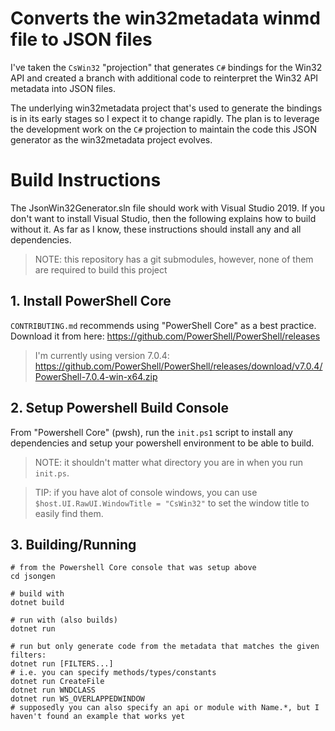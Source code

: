 # Converts the win32metadata winmd file to JSON files

I've taken the `CsWin32` "projection" that generates `C#` bindings for the Win32 API and created a branch with additional code to reinterpret the Win32 API metadata into JSON files.

The underlying win32metadata project that's used to generate the bindings is in its early stages so I expect it to change rapidly.  The plan is to leverage the development work on the `C#` projection to maintain the code this JSON generator as the win32metadata project evolves.

# Build Instructions

The JsonWin32Generator.sln file should work with Visual Studio 2019.  If you don't want to install Visual Studio, then the following explains how to build without it.  As far as I know, these instructions should install any and all dependencies.

> NOTE: this repository has a git submodules, however, none of them are required to build this project

## 1. Install PowerShell Core

`CONTRIBUTING.md` recommends using "PowerShell Core" as a best practice.  Download it from here: https://github.com/PowerShell/PowerShell/releases

> I'm currently using version 7.0.4: https://github.com/PowerShell/PowerShell/releases/download/v7.0.4/PowerShell-7.0.4-win-x64.zip

## 2. Setup Powershell Build Console

From "Powershell Core" (pwsh), run the `init.ps1` script to install any dependencies and setup your powershell environment to be able to build.

> NOTE: it shouldn't matter what directory you are in when you run `init.ps`.

> TIP: if you have alot of console windows, you can use `$host.UI.RawUI.WindowTitle = "CsWin32"` to set the window title to easily find them.

## 3. Building/Running

```
# from the Powershell Core console that was setup above
cd jsongen

# build with
dotnet build

# run with (also builds)
dotnet run

# run but only generate code from the metadata that matches the given filters:
dotnet run [FILTERS...]
# i.e. you can specify methods/types/constants
dotnet run CreateFile
dotnet run WNDCLASS
dotnet run WS_OVERLAPPEDWINDOW
# supposedly you can also specify an api or module with Name.*, but I haven't found an example that works yet

```
